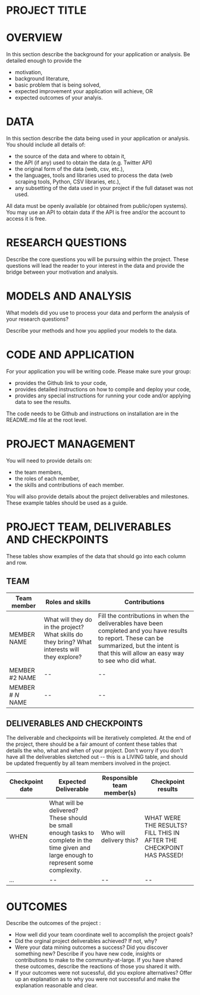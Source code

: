 PROJECT TITLE
=============

# OVERVIEW
In this section describe the background for your application or analysis.  Be detailed enough to provide the 

- motivation,
- background literature,
- basic problem that is being solved,
- expected improvement your application will achieve, OR
- expected outcomes of your analyis.

# DATA
In this section describe the data being used in your application or analysis.  You should include all details of:

- the source of the data and where to obtain it,
- the API (if any) used to obtain the data (e.g. Twitter API)
- the original form of the data (web, csv, etc.),
- the languages, tools and libraries used to process the data (web scraping tools, Python, CSV libraries, etc.),
- any subsetting of the data used in your project if the full dataset was not used.

All data must be openly available (or obtained from public/open systems).  You may use an API to obtain data if the API is free and/or the account to access it is free.


# RESEARCH QUESTIONS
Describe the core questions you will be pursuing within the project.  These questions will lead the reader to your interest in the data and provide the bridge between your motivation and analysis.  


# MODELS AND ANALYSIS

What models did you use to process your data and perform the analysis of your research questions?  

Describe your methods and how you applied your models to the data.  


# CODE AND APPLICATION

For your application you will be writing code.  Please make sure your group:

- provides the Github link to your code,
- provides detailed instructions on how to compile and deploy your code,
- provides any special instructions for running your code and/or applying data to see the results.

The code needs to be Github and instructions on installation are in the README.md file at the root level.

# PROJECT MANAGEMENT

You will need to provide details on:

- the team members,
- the roles of each member,
- the skills and contributions of each member.

You will also provide details about the project deliverables and milestones.  These example tables should be used as a guide.

# PROJECT TEAM, DELIVERABLES AND CHECKPOINTS
These tables show  examples of the data that should go into each column and row.


## TEAM

| Team member | Roles and skills | Contributions |
|-------------|-------------------------|---------------------------------------------|
| MEMBER NAME | What will they do in the project?  What skills do they bring?  What interests will they explore? | Fill the contributions in when the deliverables have been completed and you have results to report.  These can be summarized, but the intent is that this will allow an easy way to see who did what. |
| MEMBER #2 NAME | -- | -- |
| MEMBER # _N_ NAME | -- | -- |

## DELIVERABLES AND CHECKPOINTS

The deliverable and checkpoints will be iteratively completed.  At the end of the project, there should be a fair amount of content these tables that details the who, what and when of your project.  Don't worry if you don't have all the deliverables sketched out -- this is a LIVING table, and should be updated frequently by all team members involved in the project.

| Checkpoint date | Expected Deliverable                                                          | Responsible team member(s) | Checkpoint results                                                                                                                  |
|---------------|-------------------------------------------------------------------------------|----------------------------|-------------------------------------------------------------------------------------------------------------------------------------|
|WHEN | What will be delivered?  These should be small enough tasks to complete in the time given and large enough to represent some complexity. | Who will delivery this?    | WHAT WERE THE RESULTS?  FILL THIS IN AFTER THE CHECKPOINT HAS PASSED! |
|     ...          | -- | --                    |  -- |

# OUTCOMES
Describe the outcomes of the project :

* How well did your team coordinate well to accomplish the project goals?
* Did the orginal project deliverables achieved?  If not, why?
* Were your data mining outcomes a success?  Did you discover something new?  Describe if you have new code, insights or contributions to make to the community-at-large.  If you have shared these outcomes, describe the reactions of those you shared it with.
* If your outcomes were not sucessful, did you explore alternatives?  Offer up an explanation as to why you were not successful and make the explanation reasonable and clear.



